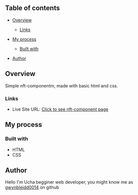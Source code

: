 ## Table of contents

- [Overview](#overview)
  - [Links](#links)
- [My process](#my-process)

  - [Built with](#built-with)

- [Author](#author)

## Overview

Simple nft-componentm, made with basic html and css.

### Links

- Live Site URL: [Click to see nft-component page](https://your-live-site-url.com)

## My process

### Built with

- HTML
- CSS

## Author

Hello I'm Ucha begginer web developer, you might know me as [gwynbleidd0014]() on github
